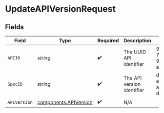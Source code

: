 # UpdateAPIVersionRequest


## Fields

| Field                                                          | Type                                                           | Required                                                       | Description                                                    | Example                                                        |
| -------------------------------------------------------------- | -------------------------------------------------------------- | -------------------------------------------------------------- | -------------------------------------------------------------- | -------------------------------------------------------------- |
| `APIID`                                                        | *string*                                                       | :heavy_check_mark:                                             | The UUID API identifier                                        | 9f5061ce-78f6-4452-9108-ad7c02821fd5                           |
| `SpecID`                                                       | *string*                                                       | :heavy_check_mark:                                             | The API version identifier                                     | d32d905a-ed33-46a3-a093-d8f536af9a8a                           |
| `APIVersion`                                                   | [components.APIVersion](../../models/components/apiversion.md) | :heavy_check_mark:                                             | N/A                                                            |                                                                |
